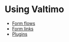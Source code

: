 # Using Valtimo

* [Form flows](form-flow/form-flow.md)
* [Form links](form-link/form-link.md)
* [Plugins](plugin/plugins.md)
